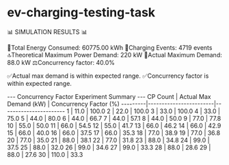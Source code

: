 # ev-charging-testing-task


 📊 SIMULATION RESULTS 📊

🔌Total Energy Consumed: 60775.00 kWh
🪫Charging Events: 4719 events
🔝Theoretical Maximum Power Demand: 220 kW
🟰Actual Maximum Demand: 88.0 kW
⚖️Concurrency factor: 40.0%

✅Actual max demand is within expected range.
✅Concurrency factor is within expected range.


--- Concurrency Factor Experiment Summary ---
CP Count | Actual Max Demand (kW) | Concurrency Factor (%)
---------|------------------------|-----------------------
       1 |                   11.0 |                   100.0
       2 |                   22.0 |                   100.0
       3 |                   33.0 |                   100.0
       4 |                   33.0 |                    75.0
       5 |                   44.0 |                    80.0
       6 |                   44.0 |                    66.7
       7 |                   44.0 |                    57.1
       8 |                   44.0 |                    50.0
       9 |                   77.0 |                    77.8
      10 |                   55.0 |                    50.0
      11 |                   66.0 |                    54.5
      12 |                   55.0 |                    41.7
      13 |                   66.0 |                    46.2
      14 |                   66.0 |                    42.9
      15 |                   66.0 |                    40.0
      16 |                   66.0 |                    37.5
      17 |                   66.0 |                    35.3
      18 |                   77.0 |                    38.9
      19 |                   77.0 |                    36.8
      20 |                   77.0 |                    35.0
      21 |                   88.0 |                    38.1
      22 |                   77.0 |                    31.8
      23 |                   88.0 |                    34.8
      24 |                   99.0 |                    37.5
      25 |                   88.0 |                    32.0
      26 |                   99.0 |                    34.6
      27 |                   99.0 |                    33.3
      28 |                   88.0 |                    28.6
      29 |                   88.0 |                    27.6
      30 |                  110.0 |                    33.3
